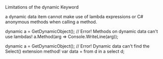 Limitations of the dynamic Keyword

a dynamic data item cannot make use of lambda expressions
or C# anonymous methods when calling a method.


dynamic a = GetDynamicObject();
// Error! Methods on dynamic data can't use lambdas!
a.Method(arg => Console.WriteLine(arg));


dynamic a = GetDynamicObject();
// Error! Dynamic data can't find the Select() extension method!
var data = from d in a select d;


